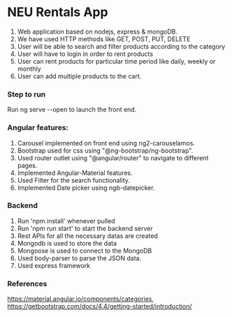 # NEU Rentals App 
1. Web application based on nodejs, express & mongoDB.
2. We have used HTTP methods like GET, POST, PUT, DELETE
3. User will be able to search and filter products according to the category
4. User will have to login in order to rent products
5. User can rent products for particular time period like daily, weekly or monthly
6. User can add multiple products to the cart.

### Step to run
Run ng serve --open to launch the front end.

### Angular features:
1. Carousel implemented on front end using ng2-carouselamos.
2. Bootstrap used for css using "@ng-bootstrap/ng-bootstrap".
3. Used router outlet using "@angular/router" to navigate to different pages.
4. Implemented Angular-Material features.
5. Used Filter for the search functionality.
6. Implemented Date picker using ngb-datepicker.

### Backend
1. Run 'npm install' whenever pulled
2. Run 'npm run start' to start the backend server
3. Rest APIs for all the necessary datas are created
4. Mongodb is used to store the data
5. Mongoose is used to connect to the MongoDB
6. Used body-parser to parse the JSON data.
7. Used express framework

### References
https://material.angular.io/components/categories,  
https://getbootstrap.com/docs/4.4/getting-started/introduction/

